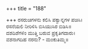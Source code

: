 +++
title = "188"

+++
ರಸರುಚಿಗಳನು ಕಲಿಸಿ ಪಕ್ವಾನ್ನಗಳ ಪಚಿಸಿ।  
ರಸನೆಯಲಿ ನೀರಿಳಿಸಿ ಬಿಸಿಯುಸಿರ ಬಿಡಿಸಿ॥  
ದಶದಿಶೆಗಳಿಂ ಮುತ್ತಿ ಬರುವ ಪ್ರಕೃತಿಗದಾರು।  
ವಶನಾಗದಿಹ ನರನು? - ಮಂಕುತಿಮ್ಮ॥  
